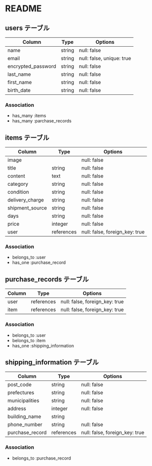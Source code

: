 # README

## users テーブル

| Column             | Type   | Options                   |
|--------------------|--------|---------------------------|
| name               | string | null: false               |
| email              | string | null: false, unique: true |
| encrypted_password | string | null: false               |
| last_name          | string | null: false               |
| first_name         | string | null: false               |
| birth_date         | string | null: false               |

### Association

- has_many :items
- has_many :parchase_records

## items テーブル

| Column          | Type       | Options                        |
| --------------- | ---------- | ------------------------------ | 
| image           |            | null: false                    |
| title           | string     | null: false                    |
| content         | text       | null: false                    |
| category        | string     | null: false                    |
| condition       | string     | null: false                    |
| delivery_charge | string     | null: false                    |
| shipment_source | string     | null: false                    |
| days            | string     | null: false                    |
| price           | integer    | null: false                    |
| user            | references | null: false, foreign_key: true |

### Association

- belongs_to :user
- has_one :purchase_record

## purchase_records テーブル

| Column | Type       | Options                        |
| ------ | ---------- | ------------------------------ |
| user   | references | null: false, foreign_key: true |
| item   | references | null: false, foreign_key: true |

### Association

- belongs_to :user
- belongs_to :item
- has_one :shipping_information

## shipping_information テーブル

| Column           | Type       | Options                        |
| ---------------- | ---------- | ------------------------------ |
| post_code        | string     | null: false                    |
| prefectures      | string     | null: false                    |
| municipalities   | string     | null: false                    |
| address          | integer    | null: false                    |
| building_name    | string     |                                |
| phone_number     | string     | null: false                    |
| purchase_record  | references | null: false, foreign_key: true |

### Association

- belongs_to :purchase_record